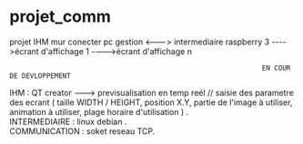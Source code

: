 # projet_comm
projet IHM mur conecter pc gestion <---> intermediaire raspberry 3 ---->écrant d'affichage 1
                                                                   ---->écrant d'affichage n


                                                                  
                                                                  EN COUR DE DEVLOPPEMENT
                                                                  
IHM : QT creator ---> previsualisation en temp reél // saisie des parametre des ecrant ( taille WIDTH / HEIGHT, position X.Y, partie de l'image à utiliser, animation à utiliser, plage horaire d'utilisation ) .  
INTERMEDIAIRE : linux debian .  
COMMUNICATION : soket reseau TCP.  
